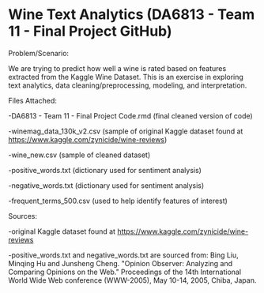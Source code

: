 # Wine Text Analytics (DA6813 - Team 11 - Final Project GitHub)
Problem/Scenario:

We are trying to predict how well a wine is rated based on features extracted from the Kaggle Wine Dataset. This is an exercise in exploring text analytics, data cleaning/preprocessing, modeling, and interpretation.

Files Attached:

-DA6813 - Team 11 - Final Project Code.rmd (final cleaned version of code)

-winemag_data_130k_v2.csv (sample of original Kaggle dataset found at https://www.kaggle.com/zynicide/wine-reviews)

-wine_new.csv (sample of cleaned dataset)

-positive_words.txt (dictionary used for sentiment analysis)

-negative_words.txt (dictionary used for sentiment analysis)

-frequent_terms_500.csv (used to help identify features of interest)

Sources:

-original Kaggle dataset found at https://www.kaggle.com/zynicide/wine-reviews

-positive_words.txt and negative_words.txt are sourced from: Bing Liu, Minqing Hu and Junsheng Cheng. "Opinion Observer: Analyzing and Comparing Opinions on the Web." Proceedings of the 14th International World Wide Web conference (WWW-2005), May 10-14, 2005, Chiba, Japan.
